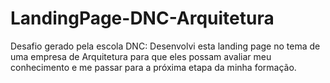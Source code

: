 # LandingPage-DNC-Arquitetura
 Desafio gerado pela escola DNC: Desenvolvi esta landing page no tema de uma empresa de Arquitetura para que eles possam avaliar meu conhecimento e me passar para a próxima etapa da minha formação.
